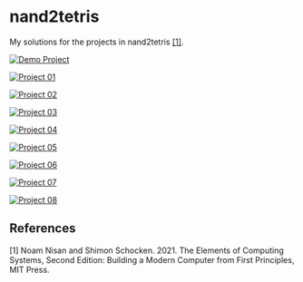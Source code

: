# nand2tetris
My solutions for the projects in nand2tetris [[1]](#1).

[![Demo Project](https://github.com/jeffreyflorek/nand2tetris/actions/workflows/test-demo-project.yml/badge.svg)](https://github.com/jeffreyflorek/nand2tetris/actions/workflows/test-demo-project.yml)

[![Project 01](https://github.com/jeffreyflorek/nand2tetris/actions/workflows/test-project-01.yml/badge.svg)](https://github.com/jeffreyflorek/nand2tetris/actions/workflows/test-project-01.yml)

[![Project 02](https://github.com/jeffreyflorek/nand2tetris/actions/workflows/test-project-02.yml/badge.svg)](https://github.com/jeffreyflorek/nand2tetris/actions/workflows/test-project-02.yml)

[![Project 03](https://github.com/jeffreyflorek/nand2tetris/actions/workflows/test-project-03.yml/badge.svg)](https://github.com/jeffreyflorek/nand2tetris/actions/workflows/test-project-03.yml)

[![Project 04](https://github.com/jeffreyflorek/nand2tetris/actions/workflows/test-project-04.yml/badge.svg)](https://github.com/jeffreyflorek/nand2tetris/actions/workflows/test-project-04.yml)

[![Project 05](https://github.com/jeffreyflorek/nand2tetris/actions/workflows/test-project-05.yml/badge.svg)](https://github.com/jeffreyflorek/nand2tetris/actions/workflows/test-project-05.yml)

[![Project 06](https://github.com/jeffreyflorek/nand2tetris/actions/workflows/test-project-06.yml/badge.svg)](https://github.com/jeffreyflorek/nand2tetris/actions/workflows/test-project-06.yml)

[![Project 07](https://github.com/jeffreyflorek/nand2tetris/actions/workflows/test-project-07.yml/badge.svg)](https://github.com/jeffreyflorek/nand2tetris/actions/workflows/test-project-07.yml)

[![Project 08](https://github.com/jeffreyflorek/nand2tetris/actions/workflows/test-project-08-full.yml/badge.svg)](https://github.com/jeffreyflorek/nand2tetris/actions/workflows/test-project-08-full.yml)

## References
<a id="1">[1]</a> Noam Nisan and Shimon Schocken. 2021. The Elements of Computing Systems, Second Edition: Building a Modern Computer from First Principles, MIT Press.
